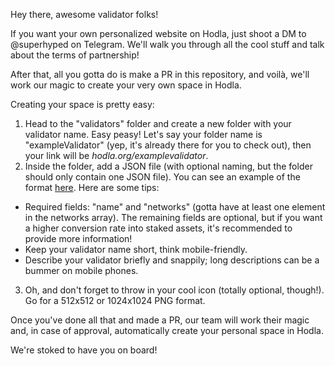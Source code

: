 Hey there, awesome validator folks!

If you want your own personalized website on Hodla, just shoot a DM to @superhyped on Telegram. We'll walk you through all the cool stuff and talk about the terms of partnership!

After that, all you gotta do is make a PR in this repository, and voilà, we'll work our magic to create your very own space in Hodla.

Creating your space is pretty easy:
1. Head to the "validators" folder and create a new folder with your validator name. Easy peasy! Let's say your folder name is "exampleValidator" (yep, it's already there for you to check out), then your link will be _hodla.org/examplevalidator_.
2. Inside the folder, add a JSON file (with optional naming, but the folder should only contain one JSON file). You can see an example of the format [here](https://github.com/hodla-app/validators/blob/main/validators/exampleValidator/exampleValidator.json). Here are some tips:
- Required fields: "name" and "networks" (gotta have at least one element in the networks array). The remaining fields are optional, but if you want a higher conversion rate into staked assets, it's recommended to provide more information!
- Keep your validator name short, think mobile-friendly.
- Describe your validator briefly and snappily; long descriptions can be a bummer on mobile phones.
3. Oh, and don't forget to throw in your cool icon (totally optional, though!). Go for a 512x512 or 1024x1024 PNG format.

Once you've done all that and made a PR, our team will work their magic and, in case of approval, automatically create your personal space in Hodla.

We're stoked to have you on board!
